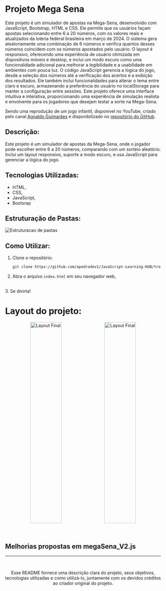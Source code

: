 # Projeto Mega Sena 

Este projeto é um simulador de apostas na Mega-Sena, desenvolvido com JavaScript, Bootstrap, HTML e CSS. Ele permite que os usuários façam apostas selecionando entre 6 a 20 números, com os valores reais e atualizados da loteria federal brasileira em março de 2024. O sistema gera aleatoriamente uma combinação de 6 números e verifica quantos desses números coincidem com os números apostados pelo usuário. O layout é responsivo, oferecendo uma experiência de usuário otimizada em dispositivos móveis e desktop, e inclui um modo escuro como uma funcionalidade adicional para melhorar a legibilidade e a usabilidade em ambientes com pouca luz. O código JavaScript gerencia a lógica do jogo, desde a seleção dos números até a verificação dos acertos e a exibição dos resultados. Ele também inclui funcionalidades para alterar o tema entre claro e escuro, armazenando a preferência do usuário no localStorage para manter a configuração entre sessões. Este projeto oferece uma interface intuitiva e interativa, proporcionando uma experiência de simulação realista e envolvente para os jogadores que desejam testar a sorte na Mega-Sena.
</br>

Sendo uma reprodução de um jogo infantil, disponível no YouTube, criado pelo canal [Agnaldo Guimarães](https://www.youtube.com/watch?v=4UNtrBobL3A&list=PLUPt90PJkVdWd9Fys25FvGgvUg6W_X4f2) e disponibilizado no [repositório do GitHub](https://github.com/agnaldoguima/MegaSena).


## Descrição:
Este projeto é um simulador de apostas da Mega-Sena, onde o jogador pode escolher entre 6 a 20 números, comparando com um sorteio aleatório. Inclui um layout responsivo, suporte a modo escuro, e usa JavaScript para gerenciar a lógica do jogo.

## Tecnologias Utilizadas:

- HTML,
- CSS,
- JavaScript,
- Bootsrap


## Estruturação de Pastas:
<p> 
  <img src="https://github.com/apedrodev1/JavaScript-Learning-HUB/assets/104085801/3801b87a-8337-4ba1-91f4-b2fc73c97351" alt="Estruturacao de pastas">
 </p>

 
## Como Utilizar:

1. Clone o repositório:
   ```bash
   git clone https://github.com/apedrodev1/JavaScript-Learning-HUB/tree/main/Mega%20Sena
2. Abra o arquivo `index.html` em seu navegador web,
<br/>
3. Se divirta!

</br>

# Layout do projeto:

<p align="center"> 
   <img src="https://github.com/apedrodev1/JavaScript-Learning-HUB/assets/104085801/21f97b85-7901-4203-b1ea-ffbeaedf3ed4" alt="Layout Final"  width="45%" height="650px">
  <img src="https://github.com/apedrodev1/JavaScript-Learning-HUB/assets/104085801/a5c5d4a3-5524-45e2-ae8e-af5d37595d05" alt="Layout Final" width="45%" height="650px" style="margin-left: 10px;">  
  <br>
  </p>

  </br>

  ## Melhorias propostas em megaSena_V2.js
  
  ---
  
  <br>
  <p align="center">
  Esse README fornece uma descrição clara do projeto, seus objetivos, tecnologias utilizadas e como utilizá-lo, juntamente com os devidos créditos ao criador original do projeto.
</p>
